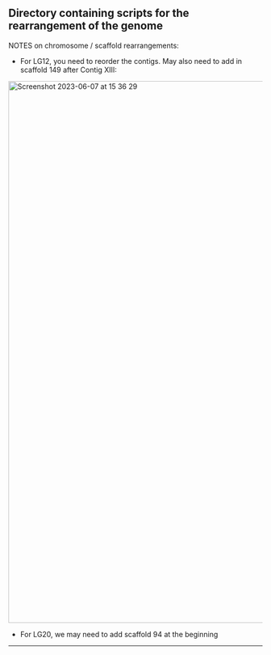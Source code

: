 ## Directory containing scripts for the rearrangement of the genome

NOTES on chromosome / scaffold rearrangements:
- For LG12, you need to reorder the contigs. May also need to add in scaffold 149 after Contig XIII:
<img width="1072" alt="Screenshot 2023-06-07 at 15 36 29" src="https://github.com/josieparis/NFDS/assets/38511308/7577a976-45a8-4114-81e5-38af51a50591">

- For LG20, we may need to add scaffold 94 at the beginning
-----------

